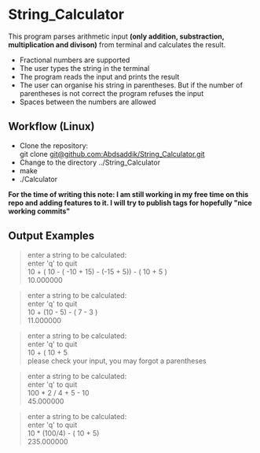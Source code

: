 # String_Calculator

This program parses arithmetic input **(only addition, substraction, multiplication and divison)** from terminal and calculates the result. 

- Fractional numbers are supported
- The user types the string in the terminal
- The program reads the input and  prints the result
- The user can organise his string in parentheses. But if the number of parentheses is not correct the program refuses the input
- Spaces between the numbers are allowed

## Workflow (Linux)
- Clone the repository:  
git clone [git@github.com:Abdsaddik/String_Calculator.git](git@github.com:Abdsaddik/String_Calculator.git)
- Change to the directory ../String_Calculator
- make
- ./Calculator
 
**For the time of writing this note: I am still working in my free time on this repo and adding features to it. I will try to publish tags for hopefully "nice working commits"**
## Output Examples
> enter a string to be calculated:  
enter 'q' to quit  
10 + ( 10  - ( -10 + 15) - (-15 + 5)) - ( 10 + 5 )  
10.000000  
  
> enter a string to be calculated:    
enter 'q' to quit  
10 + (10 - 5) - ( 7 - 3 )  
11.000000  

> enter a string to be calculated:  
enter 'q' to quit  
10 + ( 10 + 5  
please check your input, you may forgot a parentheses  

> enter a string to be calculated:  
enter 'q' to quit  
100 * 2 / 4 + 5 - 10  
45.000000  

> enter a string to be calculated:  
enter 'q' to quit  
10 * (100/4) - ( 10 + 5)  
235.000000  

